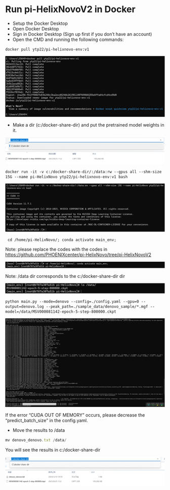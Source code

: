 # Run pi-HelixNovoV2 in Docker

- Setup the Docker Desktop
- Open Docker Desktop
- Sign in Docker Desktop (Sign up first if you don’t have an account)
- Open the CMD and running the following commands:

```
docker pull ytp22/pi-helixnovo-env:v1
```

![run0](docker-env/run0.png)

- Make a dir (c:/docker-share-dir) and put the pretrained model weights in it.

![run1](docker-env/run1.png)

```
docker run -it -v c:/docker-share-dir/:/data:rw --gpus all --shm-size 15G --name pi-HelixNovo ytp22/pi-helixnovo-env:v1 bash
```

![run2](docker-env/run2.png)

```
 cd /home/pi-HelixNovo/; conda activate main_env;
```

Note: please replace the codes with the codes in https://github.com/PHOENIXcenter/pi-HelixNovo/tree/pi-HelixNovoV2

![run3](docker-env/run3.png)

Note: /data dir corresponds to the c:/docker-share-dir dir

![run4](docker-env/run4.png)

```
python main.py --mode=denovo --config=./config.yaml --gpu=0 --output=denovo.log --peak_path=./sample_data/denovo_sample/*.mgf --model=/data/MSV000081142-epoch-5-step-800000.ckpt
```

![run5](docker-env/run5.png)

If the error “CUDA OUT OF MEMORY” occurs, please decrease the “predict_batch_size” in the config.yaml.

- Move the results to /data

```jsx
mv denovo_denovo.txt /data/
```

You will see the results in c:/docker-share-dir

![run6](docker-env/run6.png)
